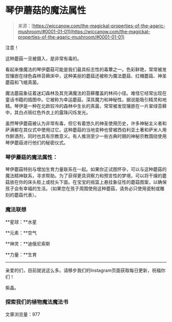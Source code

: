 <!--yml

分类：未分类

日期：2024-06-12 20:04:26

-->

# 琴伊蘑菇的魔法属性

> 来源：[https://wiccanow.com/the-magickal-properties-of-the-agaric-mushroom/#0001-01-01](https://wiccanow.com/the-magickal-properties-of-the-agaric-mushroom/#0001-01-01)

注意！

这种蘑菇一旦被摄入，是非常有毒的。

看起来像魔法的琴伊蘑菇可能是我们最具标志性的毒蕈之一。色彩鲜艳，常常被发现镶嵌在绿色森林苔藓床中，这种美丽的蘑菇还被称为魔法蘑菇、红帽蘑菇、神圣蘑菇和飞蛾真菌。

魔法蘑菇象征着迷幻森林及其充满魔法的苔藓覆盖的林间小径。难怪它经常出现在童话书籍的插图中。它被称为幸运蘑菇，深具魔力和神秘性。据说能吸引精灵和地精。琴伊是一种在北欧较冷的森林中生长的真菌，常常被发现镶嵌在一片翠绿苔藓中，其白点斑红色外衣上的露珠闪烁发光。

虽然琴伊蘑菇被认为非常有毒，但它有着悠久的神圣使用历史，许多神秘主义者和萨满都在其仪式中使用过它。这种蘑菇的当地变种也曾被西伯利亚土著和萨米人用作醉酒剂，同时也具有宗教意义。有人推测至少一些古典时期的神秘宗教围绕使用琴伊蘑菇进行他们的秘密仪式。

### 琴伊蘑菇的魔法属性：

琴伊蘑菇特别与增加生育力量联系在一起。如果你正试图怀孕，可以与这种蘑菇的魔法精神联系，寻求帮助。为了获得更具洞察力和预言性的梦境，可以将干燥的蘑菇放在你的床头柜上或枕头下面。在宝宝的摇篮上悬挂象征性的蘑菇图案，以确保孩子会有幸福的生活。（如果您在孩子周围使用这种蘑菇，请务必只使用瓷制或雕刻的蘑菇代表）。

### 魔法联想

**星球：**水星

**元素：**空气

**神灵：**迪俄尼索斯

**力量：**生育

* * *

亲爱的们，目前就说这么多。请移步我们的Instagram页面获取每日更新，祝福你们！

紫晶。

### 探索我们的植物魔法魔法书

文章浏览量：977
